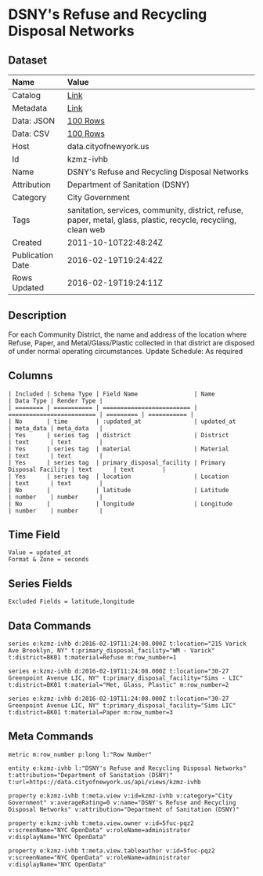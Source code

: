 # DSNY's Refuse and Recycling Disposal Networks

## Dataset

| Name | Value |
| :--- | :---- |
| Catalog | [Link](https://catalog.data.gov/dataset/dsnys-refuse-and-recycling-disposal-networks-d0e72) |
| Metadata | [Link](https://data.cityofnewyork.us/api/views/kzmz-ivhb) |
| Data: JSON | [100 Rows](https://data.cityofnewyork.us/api/views/kzmz-ivhb/rows.json?max_rows=100) |
| Data: CSV | [100 Rows](https://data.cityofnewyork.us/api/views/kzmz-ivhb/rows.csv?max_rows=100) |
| Host | data.cityofnewyork.us |
| Id | kzmz-ivhb |
| Name | DSNY's Refuse and Recycling Disposal Networks |
| Attribution | Department of Sanitation (DSNY) |
| Category | City Government |
| Tags | sanitation, services, community, district, refuse, paper, metal, glass, plastic, recycle, recycling, clean web |
| Created | 2011-10-10T22:48:24Z |
| Publication Date | 2016-02-19T19:24:42Z |
| Rows Updated | 2016-02-19T19:24:11Z |

## Description

For each Community District, the name and address of the location where Refuse, Paper, and Metal/Glass/Plastic collected in that district are disposed of under normal operating circumstances.
Update Schedule: As required

## Columns

```ls
| Included | Schema Type | Field Name                | Name                      | Data Type | Render Type |
| ======== | =========== | ========================= | ========================= | ========= | =========== |
| No       | time        | :updated_at               | updated_at                | meta_data | meta_data   |
| Yes      | series tag  | district                  | District                  | text      | text        |
| Yes      | series tag  | material                  | Material                  | text      | text        |
| Yes      | series tag  | primary_disposal_facility | Primary Disposal Facility | text      | text        |
| Yes      | series tag  | location                  | Location                  | text      | text        |
| No       |             | latitude                  | Latitude                  | number    | number      |
| No       |             | longitude                 | Longitude                 | number    | number      |
```

## Time Field

```ls
Value = updated_at
Format & Zone = seconds
```

## Series Fields

```ls
Excluded Fields = latitude,longitude
```

## Data Commands

```ls
series e:kzmz-ivhb d:2016-02-19T11:24:08.000Z t:location="215 Varick Ave Brooklyn, NY" t:primary_disposal_facility="WM - Varick" t:district=BK01 t:material=Refuse m:row_number=1

series e:kzmz-ivhb d:2016-02-19T11:24:08.000Z t:location="30-27 Greenpoint Avenue LIC, NY" t:primary_disposal_facility="Sims - LIC" t:district=BK01 t:material="Met, Glass, Plastic" m:row_number=2

series e:kzmz-ivhb d:2016-02-19T11:24:08.000Z t:location="30-27 Greenpoint Avenue LIC, NY" t:primary_disposal_facility="Sims LIC" t:district=BK01 t:material=Paper m:row_number=3
```

## Meta Commands

```ls
metric m:row_number p:long l:"Row Number"

entity e:kzmz-ivhb l:"DSNY's Refuse and Recycling Disposal Networks" t:attribution="Department of Sanitation (DSNY)" t:url=https://data.cityofnewyork.us/api/views/kzmz-ivhb

property e:kzmz-ivhb t:meta.view v:id=kzmz-ivhb v:category="City Government" v:averageRating=0 v:name="DSNY's Refuse and Recycling Disposal Networks" v:attribution="Department of Sanitation (DSNY)"

property e:kzmz-ivhb t:meta.view.owner v:id=5fuc-pqz2 v:screenName="NYC OpenData" v:roleName=administrator v:displayName="NYC OpenData"

property e:kzmz-ivhb t:meta.view.tableauthor v:id=5fuc-pqz2 v:screenName="NYC OpenData" v:roleName=administrator v:displayName="NYC OpenData"
```